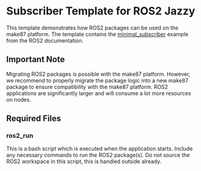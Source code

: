 # Subscriber Template for ROS2 Jazzy

This template demonstrates how ROS2 packages can be used on the make87 platform. The template contains
the [minimal_subscriber](https://github.com/ros2/examples/tree/jazzy/rclcpp/topics/minimal_subscriber) example from the
ROS2 documentation.

## Important Note

Migrating ROS2 packages is possible with the make87 platform. However, we recommend to properly migrate
the package logic into a new make87 package to ensure compatibility with the make87 platform. ROS2 applications are
significantly larger and will consume a lot more resources on nodes.

## Required Files

### ros2_run

This is a bash script which is executed when the application starts. Include any necessary commands to run the ROS2
package(s). Do not source the ROS2 workspace in this script, this is handled outside already.
